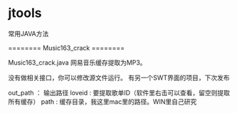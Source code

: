 # jtools
常用JAVA方法

======== Music163_crack ========

Music163_crack.java 网易音乐缓存提取为MP3。

没有做相关接口，你可以修改源文件运行。
有另一个SWT界面的项目，下次发布

out_path ： 输出路径
loveid : 要提取歌单ID（软件里右击可以查看，留空则提取所有缓存）
path : 缓存目录，我这里mac里的路径。WIN里自己研究
